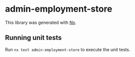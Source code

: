 # admin-employment-store

This library was generated with [Nx](https://nx.dev).

## Running unit tests

Run `nx test admin-employment-store` to execute the unit tests.
